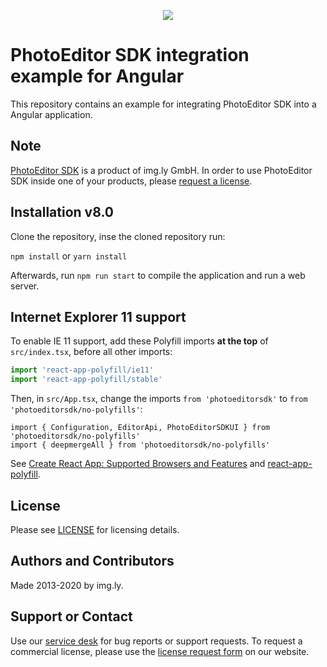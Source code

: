 <p align="center">
  <img src="https://img.ly/static/logos/PE.SDK_Logo.svg" />
</p>

# PhotoEditor SDK integration example for Angular

This repository contains an example for integrating PhotoEditor SDK into a Angular application.

## Note

[PhotoEditor SDK](https://img.ly/photo-sdk/?utm_campaign=Projects&utm_source=Github&utm_medium=Side_Projects&utm_content=Angular-Demo)
is a product of img.ly GmbH. In order to use PhotoEditor SDK inside one of your products, please
[request a license](https://img.ly/pricing/?utm_campaign=Projects&utm_source=Github&utm_medium=Side_Projects&utm_content=Angular-Demo).

## Installation v8.0

Clone the repository, inse the cloned repository run:

`npm install` or `yarn install`

Afterwards, run `npm run start` to compile the application and run a web server.

## Internet Explorer 11 support

To enable IE 11 support, add these Polyfill imports **at the top** of `src/index.tsx`, before all other imports:

```typescript
import 'react-app-polyfill/ie11'
import 'react-app-polyfill/stable'
```

Then, in `src/App.tsx`, change the imports `from 'photoeditorsdk'` to `from 'photoeditorsdk/no-polyfills'`:

```
import { Configuration, EditorApi, PhotoEditorSDKUI } from 'photoeditorsdk/no-polyfills'
import { deepmergeAll } from 'photoeditorsdk/no-polyfills'
```

See [Create React App: Supported Browsers and Features](https://create-react-app.dev/docs/supported-browsers-features/) and [react-app-polyfill](https://github.com/facebook/create-react-app/blob/master/packages/react-app-polyfill/README.md).

## License

Please see [LICENSE](LICENSE.md) for licensing details.

## Authors and Contributors

Made 2013-2020 by img.ly.

## Support or Contact

Use our [service desk](https://support.img.ly) for bug reports or support requests. To request a commercial license, please use the [license request form](https://img.ly/pricing/?utm_campaign=Projects&utm_source=Github&utm_medium=Side_Projects&utm_content=Angular-Demo) on our website.
